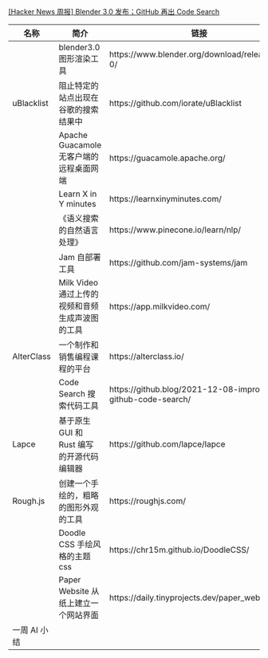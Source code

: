 

[[Hacker News 周报] Blender 3.0 发布；GitHub 再出 Code
Search](https://www.bilibili.com/video/BV1NL411L7U1)

<table>
  <theader>
    <th>名称</th>
    <th>简介</th>
    <th>链接</th>
  </theader><tbody>
    <tr>
      <td></td>
      <td>blender3.0 图形渲染工具</td>
      <td>https://www.blender.org/download/releases/3-0/</td>
    </tr><tr>
      <td>uBlacklist</td>
      <td>阻止特定的站点出现在谷歌的搜索结果中</td>
      <td>https://github.com/iorate/uBlacklist</td>
    </tr><tr>
      <td></td>
      <td>Apache Guacamole 无客户端的远程桌面网端</td>
      <td>https://guacamole.apache.org/</td>
    </tr><tr>
      <td></td>
      <td>Learn X in Y minutes</td>
      <td>https://learnxinyminutes.com/</td>
    </tr><tr>
      <td></td>
      <td>《语义搜索的自然语言处理》</td>
      <td>https://www.pinecone.io/learn/nlp/</td>
    </tr><tr>
      <td></td>
      <td>Jam 自部署工具</td>
      <td>https://github.com/jam-systems/jam</td>
    </tr><tr>
      <td></td>
      <td>Milk Video 通过上传的视频和音频生成声波图的工具</td>
      <td>https://app.milkvideo.com/</td>
    </tr><tr>
      <td>AlterClass</td>
      <td>一个制作和销售编程课程的平台</td>
      <td>https://alterclass.io/</td>
    </tr><tr>
      <td></td>
      <td>Code Search 搜索代码工具</td>
      <td>https://github.blog/2021-12-08-improving-github-code-search/</td>
    </tr><tr>
      <td>Lapce</td>
      <td>基于原生 GUI 和 Rust 编写的开源代码编辑器</td>
      <td>https://github.com/lapce/lapce</td>
    </tr><tr>
      <td>Rough.js</td>
      <td>创建一个手绘的，粗略的图形外观的工具</td>
      <td>https://roughjs.com/</td>
    </tr><tr>
      <td></td>
      <td>Doodle CSS 手绘风格的主题 css</td>
      <td>https://chr15m.github.io/DoodleCSS/</td>
    </tr><tr>
      <td></td>
      <td>Paper Website 从纸上建立一个网站界面</td>
      <td>https://daily.tinyprojects.dev/paper_website</td>
    </tr><tr>
      <td>一周 AI 小结</td>
      <td></td>
      <td></td>
    </tr>
  </tbody>
</table>